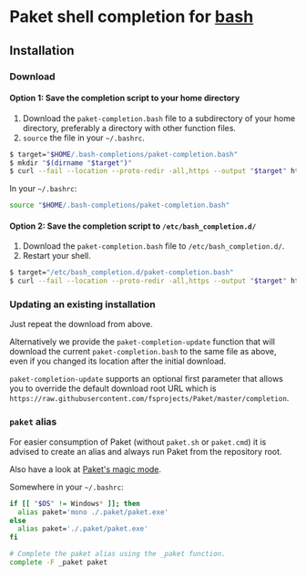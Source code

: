 # Paket shell completion for [bash](https://www.gnu.org/software/bash/)

## Installation

### Download

#### Option 1: Save the completion script to your home directory

1. Download the `paket-completion.bash` file to a subdirectory of your home
   directory, preferably a directory with other function files.
1. `source` the file in your `~/.bashrc`.

```sh
$ target="$HOME/.bash-completions/paket-completion.bash"
$ mkdir "$(dirname "$target")"
$ curl --fail --location --proto-redir -all,https --output "$target" https://raw.githubusercontent.com/fsprojects/Paket/master/completion/paket-completion.bash
```

In your `~/.bashrc`:

```sh
source "$HOME/.bash-completions/paket-completion.bash"
```

#### Option 2: Save the completion script to `/etc/bash_completion.d/`

1. Download the `paket-completion.bash` file to `/etc/bash_completion.d/`.
1. Restart your shell.

```sh
$ target="/etc/bash_completion.d/paket-completion.bash"
$ curl --fail --location --proto-redir -all,https --output "$target" https://raw.githubusercontent.com/fsprojects/Paket/master/completion/paket-completion.bash
```

### Updating an existing installation

Just repeat the download from above.

Alternatively we provide the `paket-completion-update` function that will
download the current `paket-completion.bash` to the same file as above, even if
you changed its location after the initial download.

`paket-completion-update` supports an optional first parameter that allows you
to override the default download root URL which is
`https://raw.githubusercontent.com/fsprojects/Paket/master/completion`.

### `paket` alias

For easier consumption of Paket (without `paket.sh` or `paket.cmd`) it is
advised to create an alias and always run Paket from the repository root.

Also have a look at
[Paket's magic mode](https://fsprojects.github.io/Paket/bootstrapper.html#Magic-mode).

Somewhere in your `~/.bashrc`:

```sh
if [[ "$OS" != Windows* ]]; then
  alias paket='mono ./.paket/paket.exe'
else
  alias paket='./.paket/paket.exe'
fi

# Complete the paket alias using the _paket function.
complete -F _paket paket
```
